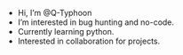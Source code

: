 - Hi, I’m @Q-Typhoon
- I’m interested in bug hunting and no-code.
- Currently learning python.
- Interested in collaboration for projects.

<!---
Q-Typhoon/Q-Typhoon is a ✨ special ✨ repository because its `README.md` (this file) appears on your GitHub profile.
You can click the Preview link to take a look at your changes.
--->
